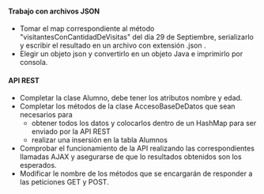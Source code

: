 #### Trabajo con archivos JSON
- Tomar el map correspondiente al método "visitantesConCantidadDeVisitas" del día 29 de Septiembre, serializarlo
  y escribir el resultado en un archivo con extensión .json .
- Elegir un objeto json y convertirlo en un objeto Java e imprimirlo por consola.

#### API REST
- Completar la clase Alumno, debe tener los atributos nombre y edad.
- Completar los métodos de la clase AccesoBaseDeDatos que sean necesarios para 
  - obtener todos los datos y colocarlos dentro de un HashMap para ser enviado por la API REST
  - realizar una insersión en la tabla Alumnos 
- Comprobar el funcionamiento de la API realizando las correspondientes llamadas AJAX y asegurarse
  de que lo resultados obtenidos son los esperados.
- Modificar le nombre de los métodos que se encargarán de responder a las peticiones GET y POST.

